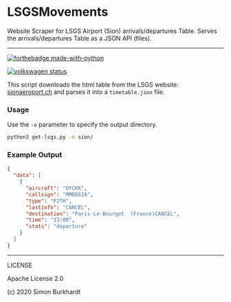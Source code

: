 # LSGSMovements
Website Scraper for LSGS Airport (Sion) arrivals/departures Table.
Serves the arrivals/departures Table as a JSON API (files).

---

[![forthebadge made-with-python](http://ForTheBadge.com/images/badges/made-with-python.svg)](https://www.python.org/)

[![volkswagen status](https://auchenberg.github.io/volkswagen/volkswargen_ci.svg?v=1)](https://github.com/auchenberg/volkswagen)

This script downloads the html table from the LSGS website: [sionaeroport.ch](https://www.sionaeroport.ch/en/flights/) and parses it into a `timetable.json` file.


### Usage

Use the `-o` parameter to specify the output directory.

```bash
python3 get-lsgs.py -o sion/
```

### Example Output

```json
{
  "data": [
    {
      "aircraft": "OYCKK",
      "callsign": "MMD6616",
      "type": "F2TH",
      "lastinfo": "CANCEL",
      "destination": "Paris-Le-Bourget  (France)CANCEL",
      "time": "13:00",
      "stats": "departure"
    }
  ]
}
```

---

LICENSE

Apache License 2.0

(c) 2020 Simon Burkhardt

